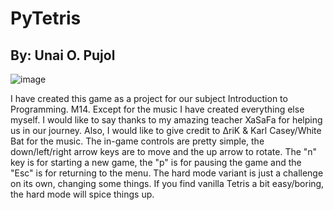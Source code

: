# PyTetris
## By: Unai O. Pujol
![image](https://github.com/UnOvPj/Pygame_Tetris/assets/145444669/a0ddff09-8f5b-452b-a7a5-4ef08f2b4d7c)

I have created this game as a project for our subject Introduction to Programming. M14. Except for the music I have created everything else myself. I would like to say thanks to my amazing teacher XaSaFa for helping us in our journey. Also, I would like to give credit to ΔriK & Karl Casey/White Bat for the music.
The in-game controls are pretty simple, the down/left/right arrow keys are to move and the up arrow to rotate. The "n" key is for starting a new game, the "p" is for pausing the game and the "Esc" is for returning to the menu.
The hard mode variant is just a challenge on its own, changing some things. If you find vanilla Tetris a bit easy/boring, the hard mode will spice things up.
